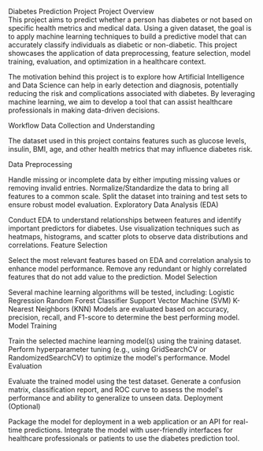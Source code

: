 Diabetes Prediction Project Project Overview  
This project aims to predict whether a person has diabetes or not based on specific health metrics and medical data. Using a given dataset, the goal is to apply machine learning techniques to build a predictive model that can accurately classify individuals as diabetic or non-diabetic. This project showcases the application of data preprocessing, feature selection, model training, evaluation, and optimization in a healthcare context.

The motivation behind this project is to explore how Artificial Intelligence and Data Science can help in early detection and diagnosis, potentially reducing the risk and complications associated with diabetes. By leveraging machine learning, we aim to develop a tool that can assist healthcare professionals in making data-driven decisions.

Workflow
Data Collection and Understanding

The dataset used in this project contains features such as glucose levels, insulin, BMI, age, and other health metrics that may influence diabetes risk.

Data Preprocessing

Handle missing or incomplete data by either imputing missing values or removing invalid entries.
Normalize/Standardize the data to bring all features to a common scale.
Split the dataset into training and test sets to ensure robust model evaluation.
Exploratory Data Analysis (EDA)

Conduct EDA to understand relationships between features and identify important predictors for diabetes.
Use visualization techniques such as heatmaps, histograms, and scatter plots to observe data distributions and correlations.
Feature Selection

Select the most relevant features based on EDA and correlation analysis to enhance model performance.
Remove any redundant or highly correlated features that do not add value to the prediction.
Model Selection

Several machine learning algorithms will be tested, including:
Logistic Regression
Random Forest Classifier
Support Vector Machine (SVM)
K-Nearest Neighbors (KNN)
Models are evaluated based on accuracy, precision, recall, and F1-score to determine the best performing model.
Model Training

Train the selected machine learning model(s) using the training dataset.
Perform hyperparameter tuning (e.g., using GridSearchCV or RandomizedSearchCV) to optimize the model's performance.
Model Evaluation

Evaluate the trained model using the test dataset.
Generate a confusion matrix, classification report, and ROC curve to assess the model's performance and ability to generalize to unseen data.
Deployment (Optional)

Package the model for deployment in a web application or an API for real-time predictions.
Integrate the model with user-friendly interfaces for healthcare professionals or patients to use the diabetes prediction tool.
